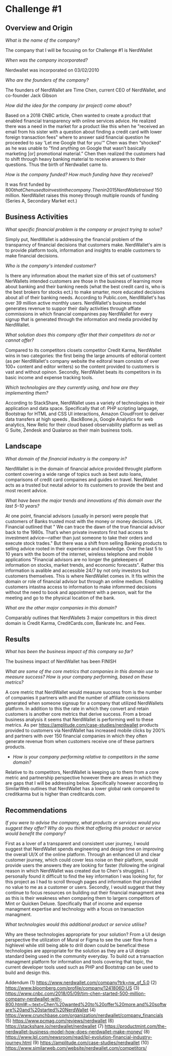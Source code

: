 # Challenge #1

## Overview and Origin

*What is the name of the company?* 

The company that I will be focusing on for Challenge #1 is NerdWallet<br/>

*When was the company incorporated?* 

Nerdwallet was incorporated on 03/02/2010<br/>

*Who are the founders of the company?* 

The founders of NerdWallet are Time Chen, current CEO of NerdWallet, and co-founder Jack Gibson<br/>

*How did the idea for the company (or project) come about?*

Based on a 2018 CNBC article, Chen wanted to create a product that enabled financial transparency with online services advice. He realized there was a need in the market for a product like this when he "received an email from his sister with a question about finding a credit card with lower foreign transaction fees" where to answer said financial question he proceeded to say 'Let me Google that for you'" Chen was then “shocked" as he was unable to "find anything on Google that wasn’t basically marketing [or] promotional material.” Chen then realized the customers had to shift through heavy banking material to receive answers to their questions. Thus the birth of Nerdwallet came to.<br/>

*How is the company funded? How much funding have they received?* 

It was first funded by $800 that Chen used to invest in the company. Then in 2015 NerdWallet raised ~$150 million. NerdWallet raises this money through multiple rounds of funding (Series A,  Secondary Market ect.)<br/>


## Business Activities

*What specific financial problem is the company or project trying to solve?* 

Simply put, NerdWallet is addressing the financial problem of the transparncy of financial decisions that customers make. NerdWallet's aim is to provide platform tools, information and insights to enable customers to make financial decisions.<br/>

*Who is the company's intended customer?*  

Is there any information about the market size of this set of customers? NerWallets intended customers are those in the business of learning more about banking and their banking needs (what the best credit card is, who is the best brokers for stocks ect.) to make smarter, more educated decisions about all of their banking needs. According to Public.com, NerdWallet's has over 39 million active monthly users. NerdWallet's business model generates revenue to suppor their daily activities through affiate commissions in which financial companines pay NerdWallet for every signup that is generated through the information and media provided by NerdWallet.<br/>

*What solution does this company offer that their competitors do not or cannot offer?* 

Compared to its competitors closets competitor Credit Karma, NerdWallet wins in two categories: the first being the large amounts of editorial content (as per NerdWallet's company website the  editoral team consists of over 100+ content and editor writers) so the content provided to customers is vast and without opinon. Secondly, NerdWallet beats its competitors in its basic income and expense tracking tools.<br/>

*Which technologies are they currently using, and how are they implementing them?* 

According to StackShare, NerdWallet uses a variety of technologies in their application and data space. Specifically that of: PHP scripting language, Bootstrap for HTML and CSS UI interactions, Amazon CloudFront to deliver data transfers at high speeds , BackBone.js, Google Analytics for web analytics, New Relic for their cloud based observability platform as well as G Suite, Zendesk and Qualaroo as their main business tools.<br/>


## Landscape

*What domain of the financial industry is the company in?* 

NerdWallet is in the domain of financial advice provided throught platform content covering a wide range of topics such as best auto loans, comparisons of credit card compaines and guides on travel. NerdWallet acts as a trusted but neutal advior to its customers to provide the best and most recent advice.<br/>

*What have been the major trends and innovations of this domain over the last 5–10 years?* 

At one point, financial advisors (usually in person) were people that customers of Banks trusted most with the money or money decisions.  LPL Financial outlined that " We can trace the dawn of the true financial advisor back to the 1980s. That’s when private investors first had access to investment advice—rather than just someone to take their orders and execute stock trades." But there was a shift from selling Banking products to selling advice rooted in their experience and knowledge. Over the last 5 to 10 years with the boom of the internet, wireless telephone and mobile applications "Financial advisors are no longer the gatekeepers of information on stocks, market trends, and economic forecasts". Rather this information is avalible and accessible 24/7 by not only investors but customers themselves. This is where NerdWallet comes in. It fits within the domain or role of financial advisor but through an online medium. Enabling customers intastna access to information to make infomrmed decisions without the need to book and appointment with a person, wait for the meeting and go to the physical location of the bank.<br/>  

*What are the other major companies in this domain?* 

Comparably outlines that NerdWallets 3 major competitors in this direct domain is Credit Karma, CreditCards.com, Bankrate Inc. and Feex.<br/>


## Results

*What has been the business impact of this company so far?* 

The business impact of NerdWallet has been FINISH<br/>

*What are some of the core metrics that companies in this domain use to measure success? How is your company performing, based on these metrics?*

A core metric that NerdWallet would measure success from is the number of companies it partners with and the number of affiliate comissions generated when someone signsup for a company that utilized NerdWallets platform. In addition to this the rate in which they convert and retain customers is another core metrics that derive success. From a broad business analysis it seems that NerdWallet is performing well to these metrics. As per https://amplitude.com/case-studies/nerdwallet products provided to customers via NerdWallet has increased mobile clicks by 200% and partners with over 150 financial companies in which they often generate revenue from when customers receive one of these partners products.<br/>

* *How is your company performing relative to competitors in the same domain?* 

Relative to its competitors, NerdWallet is keeping up to them from a core metric and partnership perspective however there are areas in which they are gaps that I will be addressing below. Specifically however according to SimilarWeb outlines that NerdWallet has a lower global rank compared to creditkarma but is higher than  creditcards.com.<br/>


## Recommendations

*If you were to advise the company, what products or services would you suggest they offer? Why do you think that offering this product or service would benefit the company?* 

First as a lover of a transparent and consistent user journey, I would suggest that NerdWallet spends engineering and design time on improving the overall UI/X of the online platform. Through an enhanced UI and clear customer journey, which could cover less noise on their platform, would provide users the answers they are looking for faster (following the original reason in which NerdWallet was created due to Chen's struggles). I personally found it difficult to find the key information I was looking for, for this project as I had to scroll through pages and information that provided no value to me as a customer or users. Secondly, I would suggest that they continue to focus resources on building out their financial managment area as this is their weakness when comparing them to largers competitors of Mint or Quicken Deluxe. Specifically that of income and expense managment expertise and technology with a focus on transaction managment. <br/> 

*What technologies would this additional product or service utilise?* 

Why are these technologies appropriate for your solution? From a UI design perspective the utilization of Mural or Figma to see the user flow from a highlevel while still being able to drill down could be benefical these technologies are appropriate for the solution as they are a UI design standard being used in the community everyday. To build out a transaction managment platform for information and tools covering that topic, the current developer tools used such as PHP and Bootstrap can be used to build and design this. <br/>

Addendum 
(1) https://www.nerdwallet.com/company?trk=nw_gf_5.0
(2) https://www.bloomberg.com/profile/company/1241806D:US
(3) https://www.cnbc.com/2018/05/09/tim-chen-started-500-million-company-nerdwallet-with-800.html#:~:text=Chen%20wanted%20to%20offer%20more,and%20software%20and%20started%20NerdWallet
(4) https://www.crunchbase.com/organization/nerdwallet/company_financials
(5) https://www.pcmag.com/reviews/nerdwallet
(6) https://stackshare.io/nerdwallet/nerdwallet
(7) https://productmint.com/the-nerdwallet-business-model-how-does-nerdwallet-make-money/
(8) https://www.lpl.com/newsroom/read/lpl-evolution-financial-industry-journey.html
(9) https://amplitude.com/case-studies/nerdwallet
(10) https://www.similarweb.com/website/nerdwallet.com/competitors/

